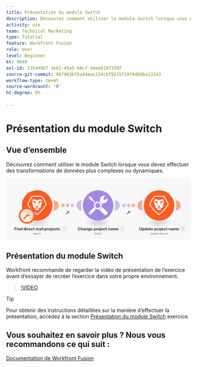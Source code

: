 ```yaml
---
title: Présentation du module Switch
description: Découvrez comment utiliser le module Switch lorsque vous devez effectuer des transformations de données plus complexes ou dynamiques dans [!DNL Adobe Workfront Fusion].
activity: use
team: Technical Marketing
type: Tutorial
feature: Workfront Fusion
role: User
level: Beginner
kt: 9049
exl-id: 1354d907-3e61-45a5-b8cf-3eee61973f8f
source-git-commit: 96f963bf5a44eac234cbf9215f19f6dddbe23143
workflow-type: tm+mt
source-wordcount: '0'
ht-degree: 0%

---
```


# Présentation du module Switch

## Vue d’ensemble

Découvrez comment utiliser le module Switch lorsque vous devez effectuer des transformations de données plus complexes ou dynamiques.

![Une image à l’aide du module switch](assets/beyond-basic-modules-4.png)

## Présentation du module Switch

Workfront recommande de regarder la vidéo de présentation de l’exercice avant d’essayer de recréer l’exercice dans votre propre environnement.

>[!VIDEO](https://video.tv.adobe.com/v/335290/?quality=12)

>[!TIP]
>
>Pour obtenir des instructions détaillées sur la manière d’effectuer la présentation, accédez à la section [Présentation du module Switch](https://experienceleague.adobe.com/docs/workfront-learn/tutorials-workfront/fusion/exercises/switch-module.html?lang=en) exercice.


## Vous souhaitez en savoir plus ? Nous vous recommandons ce qui suit :

[Documentation de Workfront Fusion](https://experienceleague.adobe.com/docs/workfront/using/adobe-workfront-fusion/workfront-fusion-2.html?lang=en)
